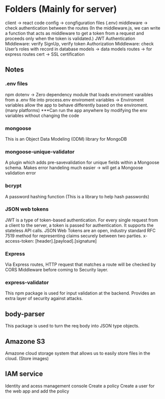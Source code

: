 # Folders (Mainly for server)
client -> react code
config -> congfiguration files (.env)
middleware -> check authentication between the routes (In the middleware.js, we can write a function that acts as     middleware to get a token from a request and proceeds only when the token is validated.)
        JWT Authentication Middleware: verify SignUp, verify token
    Authorization Middleware: check User’s roles with record in database
models -> data models
routes -> for express routes
cert -> SSL certification

## Notes

### .env files
npm dotenv -> Zero dependency module that loads enviroment varaibles from a .env file into process.env
enviroment variables -> Enviroment variables allow the app to behave differently based on the enviroment. (many platforms)
***Can run the app anywhere by modifying the env variables without changing the code

### mongoose
This is an Object Data Modeling (ODM) library for MongoDB

### mongoose-unique-validator
A plugin which adds pre-savevalidation for unique fields within a Mongoose schema.
Makes error handeling much easier -> will get a Mongoose validation error

### bcrypt
A password hashing function
(This is a library to help hash passwords)

### JSON web tokens
JWT is a type of token-based authentication. For every single request from a client to the server, a token is passed for authentication. It supports the stateless API calls.
JSON Web Tokens are an open, industry standard RFC 7519 method for representing claims securely between two parties.
x-access-token: [header].[payload].[signature]

### Express
Via Express routes, HTTP request that matches a route will be checked by CORS Middleware before coming to Security layer.

### express-validator
This npm package is used for input validation at the backend.
Provides an extra layer of security against attacks.

## body-parser
This package is used to turn the req body into JSON type objects.

## Amazone S3
Amazone cloud storage system that allows us to easily store files in the cloud.
(Store images)

## IAM service
Identity and acess management console
Create a policy
Create a user for the web app and add the policy

